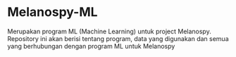 # Melanospy-ML
Merupakan program ML (Machine Learning) untuk project Melanospy. Repository ini akan berisi tentang program, data yang digunakan
dan semua yang berhubungan dengan program ML untuk Melanospy
